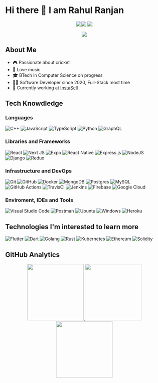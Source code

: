 # Hi there 👋 I am Rahul Ranjan 

<p align="center"> 
<a href="https://www.linkedin.com/in/rahul-ranjan-1bb40016a/"><img src="https://img.shields.io/badge/-Rahul%20Ranjan-0077B5?style=flat-square&logo=Linkedin&logoColor=white"/</a><a href="https://www.instagram.com/ranjan.18/"><img src="https://img.shields.io/badge/-@ranjan.18-333333?style=flat-square&logo=instagram"/></a>
<a href="https://discord.com/users/618156290581200929"><img src="https://img.shields.io/badge/-Rahul Ranjan%235368-333333?style=flat-square&logo=discord"/></a> 

<p align="center"> <img src="https://komarev.com/ghpvc/?username=rranjan14&label=Rahul's%20Profile%20Views&color=135429&style=flat"/></p> 
  
## About Me 
- 🎮 Passionate about cricket
- 🎼 Love music 
- 🎓 BTech in Computer Science on progress 
- 🧑‍💻 Software Developer since 2020, Full-Stack most time 
- 💼 Currently working at <a href="https://app.instasell.in/">InstaSell</a> </br> 
  
## Tech Knowdledge 
  
### Languages 
![C++](https://img.shields.io/badge/c++-%2300599C.svg?style=flat&logo=c%2B%2B&logoColor=white)
![JavaScript](https://img.shields.io/badge/javascript-%23323330.svg?style=flat&logo=javascript&logoColor=%23F7DF1E)
![TypeScript](https://img.shields.io/badge/TypeScript-007ACC?style=flat&logo=typescript&logoColor=white)
![Python](https://img.shields.io/badge/python-3670A0?style=flat&logo=python&logoColor=ffdd54)
![GraphQL](https://img.shields.io/badge/-GraphQL-E10098?style=flat&logo=graphql&logoColor=white)
  
### Libraries and Frameworks
![React](https://img.shields.io/badge/React-20232A?style=flat&logo=react&logoColor=61DAFB)
![Next JS](https://img.shields.io/badge/Next-black?style=flat&logo=next.js&logoColor=white)
![Expo](https://img.shields.io/badge/expo-1C1E24?style=flat&logo=expo&logoColor=#D04A37)
![React Native](https://img.shields.io/badge/React_Native-20232A?style=flat&logo=react&logoColor=61DAFB)
![Express.js](https://img.shields.io/badge/express.js-%23404d59.svg?style=flat&logo=express&logoColor=%2361DAFB)
![NodeJS](https://img.shields.io/badge/node.js-6DA55F?style=flat&logo=node.js&logoColor=white)
![Django](https://img.shields.io/badge/Django-092E20?style=flat&logo=django&logoColor=white)
![Redux](https://img.shields.io/badge/Redux-593D88?style=flat&logo=redux&logoColor=white) 

### Infrastructure and DevOps
![Git](https://img.shields.io/badge/git-%23F05033.svg?style=flat&logo=git&logoColor=white)
![GitHub](https://img.shields.io/badge/github-%23121011.svg?style=flat&logo=github&logoColor=white)
![Docker](https://img.shields.io/badge/docker-%230db7ed.svg?style=flat&logo=docker&logoColor=white)
![MongoDB](https://img.shields.io/badge/MongoDB-%234ea94b.svg?style=flat&logo=mongodb&logoColor=white)
![Postgres](https://img.shields.io/badge/postgres-%23316192.svg?style=flat&logo=postgresql&logoColor=white)
![MySQL](https://img.shields.io/badge/-MySQL-333333?style=flat&logo=mysql)
![GitHub Actions](https://img.shields.io/badge/githubactions-%232671E5.svg?style=flat&logo=githubactions&logoColor=white)
![TravisCI](https://img.shields.io/badge/travisci-%232B2F33.svg?style=flat&logo=travis&logoColor=white)
![Jenkins](https://img.shields.io/badge/jenkins-%232C5263.svg?style=flat&logo=jenkins&logoColor=white)
![Firebase](https://img.shields.io/badge/firebase-%23039BE5.svg?style=flat&logo=firebase)
![Google Cloud](https://img.shields.io/badge/GoogleCloud-%234285F4.svg?style=flat&logo=google-cloud&logoColor=white)
    
### Enviroment, IDEs and Tools
![Visual Studio Code](https://img.shields.io/badge/-Visual%20Studio%20Code-333333?style=flat&logo=visual-studio-code&logoColor=007ACC) 
![Postman](https://img.shields.io/badge/-Postman-333333?style=flat&logo=postman) 
![Ubuntu](https://img.shields.io/badge/Ubuntu-E95420?style=flat&logo=ubuntu&logoColor=white) 
![Windows](https://img.shields.io/badge/-Windows%2011-333333?style=flat&logo=windows) 
![Heroku](https://img.shields.io/badge/heroku-%23430098.svg?style=flat&logo=heroku&logoColor=white) 
</br>

## Technologies I'm interested to learn more
![Flutter](https://img.shields.io/badge/-Flutter-333333?style=flat&logo=flutter&logoColor=42bff5)
![Dart](https://img.shields.io/badge/-Dart-333333?style=&logo=dart&logoColor=42bff5)
![Golang](https://img.shields.io/badge/-Golang-333333?style=flat&logo=go)
![Rust](https://img.shields.io/badge/-Rust-333333?style=flat&logo=rust)
![Kubernetes](https://img.shields.io/badge/kubernetes-%23326ce5.svg?style=flat&logo=kubernetes&logoColor=white)
![Ethereum](https://img.shields.io/badge/Ethereum-3C3C3D?style=flat&logo=Ethereum&logoColor=white)
![Solidity](https://img.shields.io/badge/Solidity-%23363636.svg?style=flat&logo=solidity&logoColor=white)
</br> 

## GitHub Analytics 
<p align="center"> 
<a href="https://github.com/DouglasDRF">
  <img height="180em" src="https://github-readme-stats.vercel.app/api?username=rranjan14&count_private=true&show_icons=true&theme=merko" />
  <img height="180em" src="https://github-readme-stats-eight-theta.vercel.app/api/top-langs/?username=rranjan14&theme=merko&layout=compact&langs_count=10&exclude_repo=gamebase" />
  <img align="center" height="180em" src="https://github-readme-streak-stats.herokuapp.com/?user=rranjan14&theme=merko"/>
</a> 
</p>
